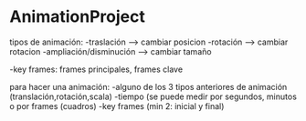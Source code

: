 # AnimationProject

tipos de animación:
-traslación --> cambiar posicion 
-rotación --> cambiar rotacion
-ampliación/disminución  --> cambiar tamaño

-key frames: frames principales, frames clave

para hacer una animación:
-alguno de los 3 tipos anteriores de animación (translación,rotación,scala)
-tiempo (se puede medir por segundos, minutos o por frames (cuadros)
-key frames (min 2: inicial y final)
